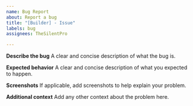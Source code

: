 ```yaml
---
name: Bug Report
about: Report a bug
title: "[Builder] - Issue"
labels: bug
assignees: TheSilentPro

---
```


**Describe the bug**
A clear and concise description of what the bug is.

**Expected behavior**
A clear and concise description of what you expected to happen.

**Screenshots**
If applicable, add screenshots to help explain your problem.

**Additional context**
Add any other context about the problem here.
